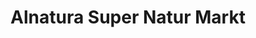 ---
title: "Alnatura Super Natur Markt"
url: /lindau-bodensee/alnatura-super-natur-markt/
shop: Supermarkt
---